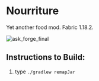 # Nourriture
Yet another food mod. Fabric 1.18.2.

![ask_forge_final](https://user-images.githubusercontent.com/53956237/156965673-25144f5f-90e6-4f92-b4dd-7a771550565f.png)

## Instructions to Build:
1. type `./gradlew remapJar`
